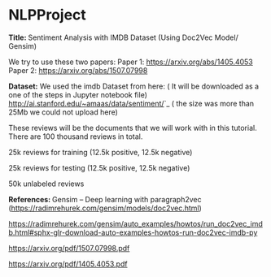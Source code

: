 # NLPProject

<b>Title: </b>
 Sentiment Analysis with IMDB Dataset (Using Doc2Vec Model/ Gensim)

We try to use these two papers:
Paper 1: https://arxiv.org/abs/1405.4053 Paper 2: https://arxiv.org/abs/1507.07998

<b> Dataset:</b>
We used the imdb Dataset from here: ( It will be downloaded as a one of the steps in Jupyter notebook file)
<http://ai.stanford.edu/~amaas/data/sentiment/>`_ ( the size was more than 25Mb we could not upload here)

These reviews will be the documents that we will work with in this tutorial. There are 100 thousand reviews in total.

25k reviews for training (12.5k positive, 12.5k negative)

25k reviews for testing (12.5k positive, 12.5k negative)

50k unlabeled reviews



<b> References: </b>
Gensim – Deep learning with paragraph2vec (https://radimrehurek.com/gensim/models/doc2vec.html)

https://radimrehurek.com/gensim/auto_examples/howtos/run_doc2vec_imdb.html#sphx-glr-download-auto-examples-howtos-run-doc2vec-imdb-py

https://arxiv.org/pdf/1507.07998.pdf

https://arxiv.org/pdf/1405.4053.pdf



